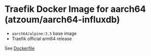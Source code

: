 Traefik Docker Image for aarch64 (atzoum/aarch64-influxdb)
===========================================================

- `aarch64/alpine:3.5` base image
- Traefik official arm64 release

See [Dockerfile](https://github.com/atzoum/docker-aarch64/blob/master/aarch64-traefik/Dockerfile)